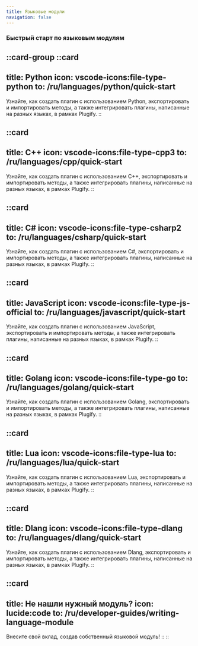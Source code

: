 ```yaml
---
title: Языковые модули
navigation: false
---
```


### Быстрый старт по языковым модулям
::card-group
::card
---
title: Python
icon: vscode-icons:file-type-python
to: /ru/languages/python/quick-start
---
Узнайте, как создать плагин с использованием Python, экспортировать и импортировать методы, а также интегрировать плагины, написанные на разных языках, в рамках Plugify.
::

::card
---
title: C++
icon: vscode-icons:file-type-cpp3
to: /ru/languages/cpp/quick-start
---
Узнайте, как создать плагин с использованием C++, экспортировать и импортировать методы, а также интегрировать плагины, написанные на разных языках, в рамках Plugify.
::

::card
---
title: C#
icon: vscode-icons:file-type-csharp2
to: /ru/languages/csharp/quick-start
---
Узнайте, как создать плагин с использованием C#, экспортировать и импортировать методы, а также интегрировать плагины, написанные на разных языках, в рамках Plugify.
::

::card
---
title: JavaScript
icon: vscode-icons:file-type-js-official
to: /ru/languages/javascript/quick-start
---
Узнайте, как создать плагин с использованием JavaScript, экспортировать и импортировать методы, а также интегрировать плагины, написанные на разных языках, в рамках Plugify.
::

::card
---
title: Golang
icon: vscode-icons:file-type-go
to: /ru/languages/golang/quick-start
---
Узнайте, как создать плагин с использованием Golang, экспортировать и импортировать методы, а также интегрировать плагины, написанные на разных языках, в рамках Plugify.
::

::card
---
title: Lua
icon: vscode-icons:file-type-lua
to: /ru/languages/lua/quick-start
---
Узнайте, как создать плагин с использованием Lua, экспортировать и импортировать методы, а также интегрировать плагины, написанные на разных языках, в рамках Plugify.
::

::card
---
title: Dlang
icon: vscode-icons:file-type-dlang
to: /ru/languages/dlang/quick-start
---
Узнайте, как создать плагин с использованием Dlang, экспортировать и импортировать методы, а также интегрировать плагины, написанные на разных языках, в рамках Plugify.
::

::card
---
title: Не нашли нужный модуль?
icon: lucide:code
to: /ru/developer-guides/writing-language-module
---
Внесите свой вклад, создав собственный языковой модуль!
::
::